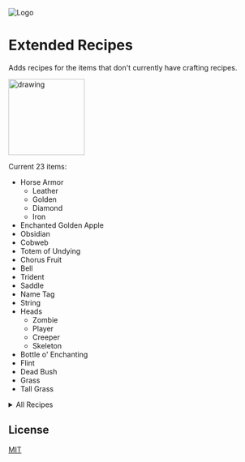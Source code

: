 

![Logo](https://cdn-raw.modrinth.com//data/umaPRAsr/icon.png)
# Extended Recipes
Adds recipes for the items that don't currently have crafting recipes.

<img src="https://camo.githubusercontent.com/9296b230044bb4ef07851ff9baa2d04aeb210baee3467abafff1380fa081f08b/68747470733a2f2f692e696d6775722e636f6d2f4f6c31546366382e706e67" alt="drawing" width="150"/>

Current 23 items:
- Horse Armor
    - Leather
    - Golden
    - Diamond
    - Iron
- Enchanted Golden Apple
- Obsidian
- Cobweb
- Totem of Undying
- Chorus Fruit
- Bell
- Trident
- Saddle
- Name Tag
- String
- Heads
    - Zombie
    - Player
    - Creeper
    - Skeleton
- Bottle o' Enchanting
- Flint
- Dead Bush
- Grass
- Tall Grass

<details>
<summary>All Recipes</summary>

![Diamond Horse Armor Recipe](https://cdn.modrinth.com/data/umaPRAsr/images/0d2d67d4c19d4833cf48b104edecf7fa0d91ff67.png)Diamond Horse Armor

![Gold Horse Armor Recipe](https://cdn.modrinth.com/data/umaPRAsr/images/443b379d4f55d5a995b288ed172fc9b4bd542f9d.png) Gold Horse Armor

![Iron Horse Armor Recipe](https://cdn.modrinth.com/data/umaPRAsr/images/8ba9e39fb0640c30380d33d775249ae60db92ee9.png) Iron Horse Armor

![Leather Horse Armor](https://cdn.modrinth.com/data/umaPRAsr/images/fe0838da0516ad7d82cd02b5a5de372023bc5b77.png) Leather Horse Armor

![Name Tag](https://cdn.modrinth.com/data/umaPRAsr/images/982c137ac54b6daf5ca423c0eec01b477c5f136d.png) Name Tag

![String](https://cdn.modrinth.com/data/umaPRAsr/images/cb51891776d00683cd5f706c45cb615e4051658e.png) String

![Saddle](https://cdn.modrinth.com/data/umaPRAsr/images/a322971c3d91cdb7539021affbb544d0ae930201.png) Saddle

![Chorus Fruit](https://cdn.modrinth.com/data/umaPRAsr/images/62f5d7ac08a22b4a58a0ab6d3f87b8698f2ddbbe.png) Chorus Fruit

![Bell](https://cdn.modrinth.com/data/umaPRAsr/images/643ed789770fb0eaa640944bc15f4a45c92d7553.png) Bell

![Trident](https://cdn.modrinth.com/data/umaPRAsr/images/6cc884fe8e0a39f7c058a27fb1419adf6afae8ee.png) Trident

![Cobweb](https://cdn.modrinth.com/data/umaPRAsr/images/35ee6bc7596fe838a97f199464f03b03b69d716c.png) Cobweb

![Totem of Undying](https://cdn.modrinth.com/data/umaPRAsr/images/3baa6290e69a482f197a5427adf3bfa5543e5549.png) Totem of Undying

![Enchanted Golden Apple](https://cdn.modrinth.com/data/umaPRAsr/images/22da8716d5329ff49ca096f66091e2303ea11640.png) Enchanted Golden Apple

![Obsidian](https://cdn.modrinth.com/data/umaPRAsr/images/32225a03d5258c3575a84e278374af1ce1501ea4.png) Obsidian

![Creeper Head](https://cdn.modrinth.com/data/umaPRAsr/images/2bd379e3d4159665f6fed9b06efa7f71db3a41c2.png) Creeper Head

![Flint](https://cdn.modrinth.com/data/umaPRAsr/images/4115fdae1a987cab19b99148f22164eecd28dd43.png) Flint 

![Player Head](https://cdn.modrinth.com/data/umaPRAsr/images/674734436d16bc4f9e55e25f640dc0df6c78afbf.png) Player Head

![Zombie Head](https://cdn.modrinth.com/data/umaPRAsr/images/998ef83b31f799269cf83f6fd4607970e142e093.png) Zombie Head 

![Skeleton Skull](https://cdn.modrinth.com/data/umaPRAsr/images/c4ecfa2116161bc89a595f350d9ab2870aa6b9a1.png) Skeleton Skull 

![Bottle o' Enchanting](https://cdn.modrinth.com/data/umaPRAsr/images/d242d3407a8d186a07d1cb626a1314e7f2772749.png) Bottle o' Enchanting 

![Grass](https://cdn.modrinth.com/data/umaPRAsr/images/04fa0a7ea5b3220811095e4e067a44de5e414c0c.png) Grass

![Tall Grass](https://cdn.modrinth.com/data/umaPRAsr/images/c8aa064134f2d1291df8f8fea8c69eb0b17755ab.png) Tall Grass

![Dead Bush](https://cdn.modrinth.com/data/umaPRAsr/images/4e5549e5f8ea81a6a4cdd467b01c46e0ca32e1f6.png) Dead Bush
</details>

## License

[MIT](https://choosealicense.com/licenses/mit/)


